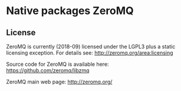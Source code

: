 # Native packages ZeroMQ

## License

ZeroMQ is currently (2018-09) licensed under the LGPL3 plus a static
licensing exception. For details see: http://zeromq.org/area:licensing

Source code for ZeroMQ is available here: https://github.com/zeromq/libzmq

ZeroMQ main web page: http://zeromq.org/
